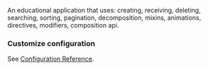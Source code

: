 An educational application that uses: creating, receiving, deleting, searching, sorting, pagination, decomposition, mixins, animations, directives, modifiers, composition api.

### Customize configuration
See [Configuration Reference](https://cli.vuejs.org/config/).

